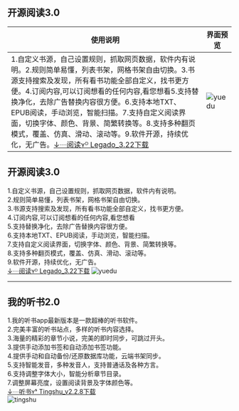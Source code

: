 ## 开源阅读3.0  
使用说明 | 界面预览 
---------|---------
1.自定义书源，自己设置规则，抓取网页数据，软件内有说明。2.规则简单易懂，列表书架，网格书架自由切换。3.书源支持搜索及发现，所有看书功能全部自定义，找书更方便。4.订阅内容,可以订阅想看的任何内容,看您想看5.支持替换净化，去除广告替换内容很方便。6.支持本地TXT、EPUB阅读，手动浏览，智能扫描。7.支持自定义阅读界面，切换字体、颜色、背景、简繁转换等。8.支持多种翻页模式，覆盖、仿真、滑动、滚动等。9.软件开源，持续优化，无广告。[↓┈阅读ʏᴰ Legado_3.22下载](https://kunfei.lanzoui.com/b0f810h4b) |![yuedu](https://raw.iqiq.io/liu673cn/book/main/img/yuedu.jpg)   




## 开源阅读3.0  
1.自定义书源，自己设置规则，抓取网页数据，软件内有说明。   
2.规则简单易懂，列表书架，网格书架自由切换。   
3.书源支持搜索及发现，所有看书功能全部自定义，找书更方便。   
4.订阅内容,可以订阅想看的任何内容,看您想看    
5.支持替换净化，去除广告替换内容很方便。   
6.支持本地TXT、EPUB阅读，手动浏览，智能扫描。   
7.支持自定义阅读界面，切换字体、颜色、背景、简繁转换等。  
8.支持多种翻页模式，覆盖、仿真、滑动、滚动等。  
9.软件开源，持续优化，无广告。  
[↓┈阅读ʏᴰ Legado_3.22下载](https://kunfei.lanzoui.com/b0f810h4b)
![yuedu](https://raw.iqiq.io/liu673cn/book/main/img/yuedu.jpg)   

------
## 我的听书2.0  
1.我的听书app最新版本是一款超棒的听书软件。   
2.完美丰富的听书站点，多样的听书内容选择。   
3.海量的精彩的章节小说，完美的即时同步，可跳过开头。  
3.提供手动添加书签和自动添加书签功能。   
4.提供手动和自动备份/还原数据库功能，云端书架同步。   
5.支持智能发音，多种发音人，支持普通话及各种方言。   
6.支持调整字体大小，智能分析章节目录。   
7.调整屏幕亮度，设置阅读背景及字体颜色等。   
[↓┈听书ʏˢ Tingshu_v2.2.8下载](https://pan.lanzoux.com/b873905)  
![tingshu](https://raw.iqiq.io/liu673cn/book/main/img/tingshu.jpg)   
